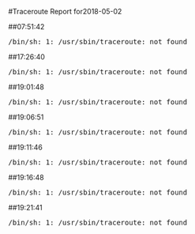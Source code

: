 #Traceroute Report for2018-05-02

##07:51:42

<p><pre><samp>/bin/sh: 1: /usr/sbin/traceroute: not found</samp></pre></p>

##17:26:40

<p><pre><samp>/bin/sh: 1: /usr/sbin/traceroute: not found</samp></pre></p>

##19:01:48

<p><pre><samp>/bin/sh: 1: /usr/sbin/traceroute: not found</samp></pre></p>

##19:06:51

<p><pre><samp>/bin/sh: 1: /usr/sbin/traceroute: not found</samp></pre></p>

##19:11:46

<p><pre><samp>/bin/sh: 1: /usr/sbin/traceroute: not found</samp></pre></p>

##19:16:48

<p><pre><samp>/bin/sh: 1: /usr/sbin/traceroute: not found</samp></pre></p>

##19:21:41

<p><pre><samp>/bin/sh: 1: /usr/sbin/traceroute: not found</samp></pre></p>

